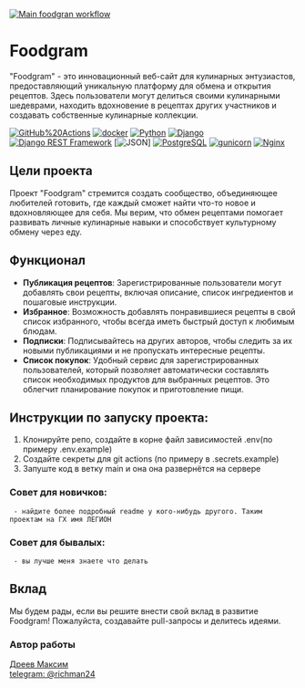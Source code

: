 [![Main foodgran workflow](https://github.com/Richman-24/foodgram/actions/workflows/main.yml/badge.svg?branch=main)](https://github.com/Richman-24/foodgram/actions/workflows/main.yml)

# Foodgram

"Foodgram" - это инновационный веб-сайт для кулинарных энтузиастов, предоставляющий уникальную платформу для обмена и открытия рецептов. Здесь пользователи могут делиться своими кулинарными шедеврами, находить вдохновение в рецептах других участников и создавать собственные кулинарные коллекции.

[![GitHub%20Actions](https://img.shields.io/badge/-GitHub%20Actions-464646?style=flat-square&logo=GitHub%20actions)](https://github.com/features/actions)
[![docker](https://img.shields.io/badge/-Docker-464646?style=flat-square&logo=docker)](https://www.docker.com)
[![Python](https://img.shields.io/badge/-Python-464646?style=flat-square&logo=Python)](https://www.python.org)
[![Django](https://img.shields.io/badge/-Django-464646?style=flat-square&logo=Django)](https://www.djangoproject.com/)
[![Django REST Framework](https://img.shields.io/badge/-Django%20REST%20Framework-464646?style=flat-square&logo=Django%20REST%20Framework)](https://www.django-rest-framework.org)
[![JSON](https://img.shields.io/badge/JSON-000000?style=for-the-badge&logo=json&logoColor=white)]
[![PostgreSQL](https://img.shields.io/badge/-PostgreSQL-464646?style=flat-square&logo=PostgreSQL)](https://www.postgresql.org)
[![gunicorn](https://img.shields.io/badge/-gunicorn-464646?style=flat-square&logo=gunicorn)](https://gunicorn.org)
[![Nginx](https://img.shields.io/badge/-NGINX-464646?style=flat-square&logo=NGINX)](https://nginx.org/ru)

## Цели проекта

Проект "Foodgram" стремится создать сообщество, объединяющее любителей готовить, где каждый сможет найти что-то новое и вдохновляющее для себя. Мы верим, что обмен рецептами помогает развивать личные кулинарные навыки и способствует культурному обмену через еду.

## Функционал

- **Публикация рецептов**: Зарегистрированные пользователи могут добавлять свои рецепты, включая описание, список ингредиентов и пошаговые инструкции.
- **Избранное**: Возможность добавлять понравившиеся рецепты в свой список избранного, чтобы всегда иметь быстрый доступ к любимым блюдам.
- **Подписки**: Подписывайтесь на других авторов, чтобы следить за их новыми публикациями и не пропускать интересные рецепты.
- **Список покупок**: Удобный сервис для зарегистрированных пользователей, который позволяет автоматически составлять список необходимых продуктов для выбранных рецептов. Это облегчит планирование покупок и приготовление пищи.


## Инструкции по запуску проекта:
  1. Клонируйте репо, создайте в корне файл зависимостей .env(по примеру .env.example)
  2. Создайте секреты для git actions (по примеру в .secrets.example)
  3. Запуште код в ветку main и она она развернётся на сервере
  
  ### Совет для новичков:
     - найдите более подробный readme у кого-нибудь другого. Таким проектам на ГХ имя ЛЕГИОН
  ### Совет для бывалых:
     - вы лучше меня знаете что делать

## Вклад
Мы будем рады, если вы решите внести свой вклад в развитие Foodgram! Пожалуйста, создавайте pull-запросы и делитесь идеями.

### Автор работы
[Дреев Максим](https://github.com/richman-24) <br>
[telegram: @richman24](https://t.me/richman_24)

